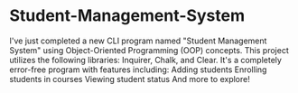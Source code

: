 # Student-Management-System
I've just completed a new CLI program named "Student Management System" using Object-Oriented Programming (OOP) concepts. This project utilizes the following libraries: Inquirer, Chalk, and Clear. It's a completely error-free program with features including: Adding students Enrolling students in courses Viewing student status And more to explore!
